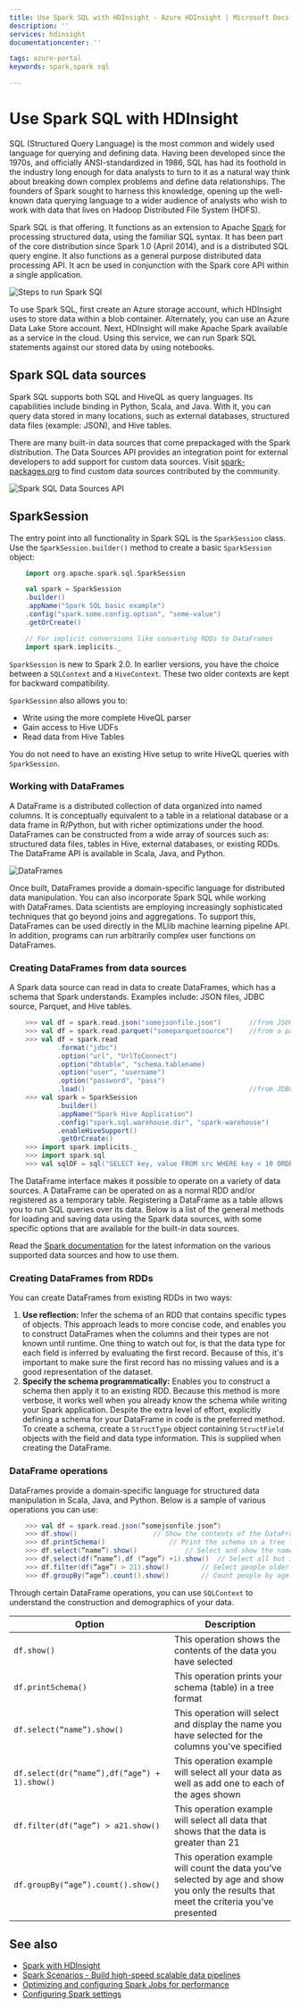 ```yaml
---
title: Use Spark SQL with HDInsight - Azure HDInsight | Microsoft Docs
description: ''
services: hdinsight
documentationcenter: ''

tags: azure-portal
keywords: spark,spark sql

---
```

# Use Spark SQL with HDInsight

SQL (Structured Query Language) is the most common and widely used language for querying and defining data. Having been developed since the 1970s, and officially ANSI-standardized in 1986, SQL has had its foothold in the industry long enough for data analysts to turn to it as a natural way think about breaking down complex problems and define data relationships. The founders of Spark sought to harness this knowledge, opening up the well-known data querying language to a wider audience of analysts who wish to work with data that lives on Hadoop Distributed File System (HDFS).

Spark SQL is that offering. It functions as an extension to Apache [Spark](hdinsight-apache-spark-overview.md) for processing structured data, using the familiar SQL syntax. It has been part of the core distribution since Spark 1.0 (April 2014), and is a distributed SQL query engine. It also functions as a general purpose distributed data processing API. It acn be used in conjunction with the Spark core API within a single application.

![Steps to run Spark SQl](./media/hdinsight-spark-sql-with-hdinsight/spark-sql-overview.png)

To use Spark SQL, first create an Azure storage account, which HDInsight uses to store data within a blob container. Alternately, you can use an Azure Data Lake Store account. Next, HDInsight will make Apache Spark available as a service in the cloud. Using this service, we can run Spark SQL statements against our stored data by using notebooks.

## Spark SQL data sources

Spark SQL supports both SQL and HiveQL as query languages. Its capabilities include binding in Python, Scala, and Java. With it, you can query data stored in many locations, such as external databases, structured data files (example: JSON), and Hive tables.

There are many built-in data sources that come prepackaged with the Spark distribution. The Data Sources API provides an integration point for external developers to add support for custom data sources. Visit [spark-packages.org](https://spark-packages.org/) to find custom data sources contributed by the community.

![Spark SQL Data Sources API](./media/hdinsight-spark-sql-with-hdinsight/data-sources.png)

## SparkSession

The entry point into all functionality in Spark SQL is the `SparkSession` class. Use the `SparkSession.builder()` method to create a basic `SparkSession` object:
```Scala
    import org.apache.spark.sql.SparkSession

    val spark = SparkSession
    .builder()
    .appName("Spark SQL basic example")
    .config("spark.some.config.option", "some-value")
    .getOrCreate()

    // For implicit conversions like converting RDDs to DataFrames
    import spark.implicits._
```
`SparkSession` is new to Spark 2.0. In earlier versions, you have the choice between a `SQLContext` and a `HiveContext`. These two older contexts are kept for backward compatibility.

`SparkSession` also allows you to:
* Write using the more complete HiveQL parser
* Gain access to Hive UDFs
* Read data from Hive Tables

You do not need to have an existing Hive setup to write HiveQL queries with `SparkSession`.

### Working with DataFrames

A DataFrame is a distributed collection of data organized into named columns. It is conceptually equivalent to a table in a relational database or a data frame in R/Python, but with richer optimizations under the hood. DataFrames can be constructed from a wide array of sources such as: structured data files, tables in Hive, external databases, or existing RDDs. The DataFrame API is available in Scala, Java, and Python.

![DataFrames](./media/hdinsight-spark-with-hdinsight/dataframes.png)

Once built, DataFrames provide a domain-specific language for distributed data manipulation. You can also incorporate Spark SQL while working with DataFrames. Data scientists are employing increasingly sophisticated techniques that go beyond joins and aggregations. To support this, DataFrames can be used directly in the MLlib machine learning pipeline API. In addition, programs can run arbitrarily complex user functions on DataFrames.

### Creating DataFrames from data sources

A Spark data source can read in data to create DataFrames, which has a schema that Spark understands. Examples include: JSON files, JDBC source, Parquet, and Hive tables. 
```Scala
    >>> val df = spark.read.json("somejsonfile.json")       //from JSON file
    >>> val df = spark.read.parquet("someparquetsource")    //from a parquet file
    >>> val df = spark.read
            .format("jdbc")
            .option("url", "UrlToConnect")
            .option("dbtable", "schema.tablename)
            .option("user", "username")
            .option("password", "pass")
            .load()                                         //from JDBC source
    >>> val spark = SparkSession
            .builder()
            .appName("Spark Hive Application")
            .config("spark.sql.warehouse.dir", "spark-warehouse")
            .enableHiveSupport()
            .getOrCreate()
    >>> import spark.implicits._
    >>> import spark.sql
    >>> val sqlDF = sql("SELECT key, value FROM src WHERE key < 10 ORDER BY key") //from a Hive Table
```
The DataFrame interface makes it possible to operate on a variety of data sources. A DataFrame can be operated on as a normal RDD and/or registered as a temporary table. Registering a DataFrame as a table allows you to run SQL queries over its data. Below is a list of the general methods for loading and saving data using the Spark data sources, with some specific options that are available for the built-in data sources.

Read the [Spark documentation](https://spark.apache.org/docs/latest/sql-programming-guide.html#data-sources) for the latest information on the various supported data sources and how to use them.

### Creating DataFrames from RDDs

You can create DataFrames from existing RDDs in two ways:

1. **Use reflection:** Infer the schema of an RDD that contains specific types of objects. This approach leads to more concise code, and enables you to construct DataFrames when the columns and their types are not known until runtime. One thing to watch out for, is that the data type for each field is inferred by evaluating the first record. Because of this, it's important to make sure the first record has no missing values and is a good representation of the dataset.
2. **Specify the schema programmatically:** Enables you to construct a schema then apply it to an existing RDD. Because this method is more verbose, it works well when you already know the schema while writing your Spark application. Despite the extra level of effort, explicitly defining a schema for your DataFrame in code is the preferred method. To create a schema, create a `StructType` object containing `StructField` objects with the field and data type information. This is supplied when creating the DataFrame.

### DataFrame operations

DataFrames provide a domain-specific language for structured data manipulation in Scala, Java, and Python. Below is a sample of various operations you can use:
```Scala
    >>> val df = spark.read.json(”somejsonfile.json“)
    >>> df.show()				 	// Show the contents of the DataFrame
    >>> df.printSchema()				// Print the schema in a tree format
    >>> df.select(“name”).show()			// Select and show the name columns
    >>> df.select(df(”name”),df (“age”) +1).show() 	// Select all but increment the age by 1
    >>> df.filter(df(”age”) > 21).show()		// Select people older than 21
    >>> df.groupBy(“age”).count().show()		// Count people by age
```
Through certain DataFrame operations, you can use `SQLContext` to understand the construction and demographics of your data.

| Option | Description |
| -- | -- |
| `df.show()` | This operation shows the contents of the data you have selected |
| `df.printSchema()` | This operation prints your schema (table) in a tree format |
| `df.select(“name”).show()` | This operation will select and display the name you have selected for the columns you’ve specified |
| `df.select(dr(“name”),df(“age”) + 1).show()` | This operation example will select all your data as well as add one to each of the ages shown |
| `df.filter(df(“age”) > a21.show()` | This operation example will select all data that shows that the data is greater than 21 |
| `df.groupBy(“age”).count().show()` | This operation example will count the data you’ve selected by age and show you only the results that meet the criteria you’ve presented |


## See also

* [Spark with HDInsight](hdinsight-spark-with-hdinsight.md)
* [Spark Scenarios - Build high-speed scalable data pipelines](hdinsight-spark-scenarios.md)
* [Optimizing and configuring Spark Jobs for performance](hdinsight-spark-perf.md)
* [Configuring Spark settings](hdinsight-spark-settings.md)